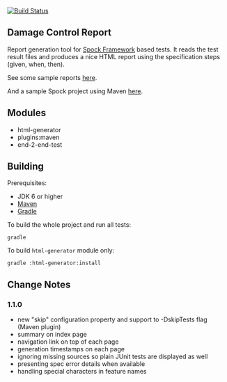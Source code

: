 [![Build Status](https://travis-ci.org/damage-control/report.png?branch=master)](https://travis-ci.org/damage-control/report)

Damage Control Report
---------------------

Report generation tool for [Spock Framework](http://github.com/spockframework) based tests. It reads the test result files and produces a nice HTML report using the specification steps (given, when, then).

See some sample reports [here](https://github.com/damage-control/report/wiki/Sample-Reports).

And a sample Spock project using Maven [here](https://github.com/damage-control/report/tree/master/end-2-end-test/sample-spock-project).

Modules
-------

- html-generator
- plugins:maven
- end-2-end-test

Building
--------

Prerequisites:
- JDK 6 or higher
- [Maven](http://maven.apache.org)
- [Gradle](http://www.gradle.org)

To build the whole project and run all tests:

```
gradle
```

To build `html-generator` module only:

```
gradle :html-generator:install
```

Change Notes
------------

### 1.1.0

* new "skip" configuration property and support to -DskipTests flag (Maven plugin)
* summary on index page
* navigation link on top of each page
* generation timestamps on each page
* ignoring missing sources so plain JUnit tests are displayed as well
* presenting spec error details when available
* handling special characters in feature names

